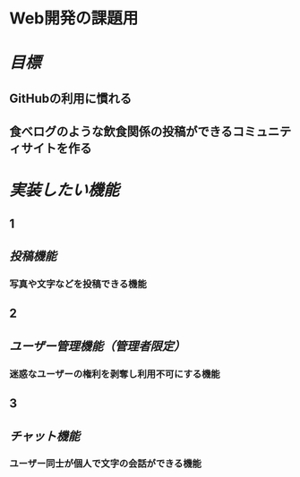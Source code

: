 # __Web開発の課題用__

# _目標_
## GitHubの利用に慣れる
## 食べログのような飲食関係の投稿ができるコミュニティサイトを作る

# _実装したい機能_
## 1
## *投稿機能*
### 写真や文字などを投稿できる機能
## 2
## *ユーザー管理機能（管理者限定）*
### 迷惑なユーザーの権利を剥奪し利用不可にする機能
## 3
## *チャット機能*
### ユーザー同士が個人で文字の会話ができる機能
